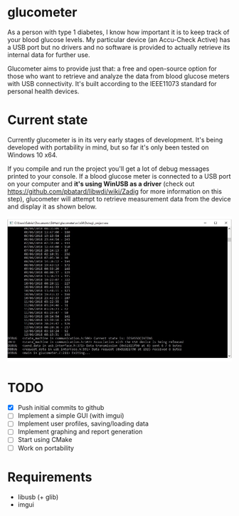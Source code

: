 # glucometer

As a person with type 1 diabetes, I know how important it is to keep track of your blood glucose levels.
My particular device (an Accu-Check Active) has a USB port but no drivers and no software is provided to actually retrieve its internal data for further use.

Glucometer aims to provide just that: a free and open-source option for those who want to retrieve and analyze the data from blood glucose meters with USB connectivity. It's built according to the IEEE11073 standard for personal health devices.

# Current state

Currently glucometer is in its very early stages of development. It's being developed with portability in mind, but so far it's only been tested on Windows 10 x64.

If you compile and run the project you'll get a lot of debug messages printed to your console. If a blood glucose meter is connected to a USB port on your computer and **it's using WinUSB as a driver** (check out https://github.com/pbatard/libwdi/wiki/Zadig for more information on this step), glucometer will attempt to retrieve measurement data from the device and display it as shown below.

![Glucometer](glucometer.jpg)

# TODO

- [x] Push initial commits to github
- [ ] Implement a simple GUI (with imgui)
- [ ] Implement user profiles, saving/loading data
- [ ] Implement graphing and report generation
- [ ] Start using CMake
- [ ] Work on portability

# Requirements

- libusb (+ glib)
- imgui
